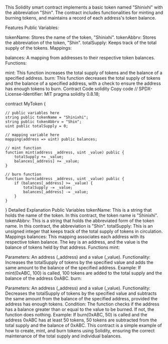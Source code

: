 This Solidity smart contract implements a basic token named "Shinixhi" with the abbreviation "Shin". The contract includes functionalities for minting and burning tokens, and maintains a record of each address's token balance.

Features
Public Variables:

tokenName: Stores the name of the token, "Shinixhi".
tokenAbbrv: Stores the abbreviation of the token, "Shin".
totalSupply: Keeps track of the total supply of the tokens.
Mappings:

balances: A mapping from addresses to their respective token balances.
Functions:

mint: This function increases the total supply of tokens and the balance of a specified address.
burn: This function decreases the total supply of tokens and the balance of a specified address, with a check to ensure the address has enough tokens to burn.
Contract Code
solidity
Copy code
// SPDX-License-Identifier: MIT
pragma solidity 0.8.18;

contract MyToken {

    // public variables here
    string public tokenName = "Shinixhi";
    string public tokenAbbrv = "Shin";
    uint public totalSupply = 0;

    // mapping variable here
    mapping(address => uint) public balances;

    // mint function
    function mint(address _address, uint _value) public {
        totalSupply += _value;
        balances[_address] += _value;
    }

    // burn function
    function burn(address _address, uint _value) public {
        if (balances[_address] >= _value) {
            totalSupply -= _value;
            balances[_address] -= _value;
        }
    }
}
Detailed Explanation
Public Variables
tokenName: This is a string that holds the name of the token. In this contract, the token name is "Shinixhi".
tokenAbbrv: This is a string that holds the abbreviated form of the token name. In this contract, the abbreviation is "Shin".
totalSupply: This is an unsigned integer that keeps track of the total supply of tokens in circulation.
Mappings
balances: This mapping associates each address with its respective token balance. The key is an address, and the value is the balance of tokens held by that address.
Functions
mint:

Parameters: An address (_address) and a value (_value).
Functionality: Increases the totalSupply of tokens by the specified value and adds the same amount to the balance of the specified address.
Example: If mint(0xABC, 100) is called, 100 tokens are added to the total supply and the balance of the address 0xABC.
burn:

Parameters: An address (_address) and a value (_value).
Functionality: Decreases the totalSupply of tokens by the specified value and subtracts the same amount from the balance of the specified address, provided the address has enough tokens.
Condition: The function checks if the address has a balance greater than or equal to the value to be burned. If not, the function does nothing.
Example: If burn(0xABC, 50) is called and the address 0xABC has at least 50 tokens, 50 tokens are subtracted from the total supply and the balance of 0xABC.
This contract is a simple example of how to create, mint, and burn tokens using Solidity, ensuring the correct maintenance of the total supply and individual balances.







